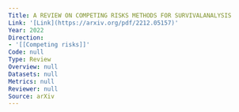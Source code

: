 ```yaml
---
Title: A REVIEW ON COMPETING RISKS METHODS FOR SURVIVALANALYSIS
Link: '[Link](https://arxiv.org/pdf/2212.05157)'
Year: 2022
Direction:
- '[[Competing risks]]'
Code: null
Type: Review
Overview: null
Datasets: null
Metrics: null
Reviewer: null
Source: arXiv
---
```



